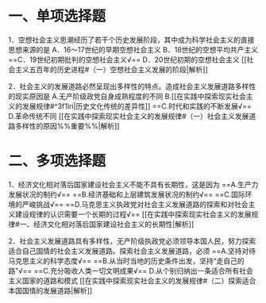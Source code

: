 # 一、单项选择题
1．空想社会主义思潮经历了若干个历史发展阶段，其中成为科学社会主义的直接思想来源的是
A．16～17世纪的早期空想社会主义
B．18世纪的空想平均共产主义
==C．19世纪初期批判的空想社会主义√==
D．20世纪初期的空想社会主义
[[社会主义五百年的历史进程#（一）空想社会主义发展的阶段|解析]]

2．社会主义的发展道路必然呈现出多样性的特点。造成社会主义发展道路多样性的现实原因是
A.无产阶级政党自身成熟程度的不同
B.[[在实践中探索现实社会主义的发展规律#^3f1lri|历史文化传统的差异性]]
==C.时代和实践的不断发展√==
D.革命传统不同 
[[在实践中探索现实社会主义的发展规律#（一）社会主义发展道路多样性的原因%%重要%%|解析]]
# 二、多项选择题
1．经济文化相对落后国家建设社会主义不能不具有长期性，这是因为
==A.生产力发展状况的制约√==
==B.经济基础和上层建筑发展状况的制约√==
==C.国际环境的严峻挑战√==
==D.马克思主义执政党对社会主义发展道路的探索和对社会主义建设规律的认识需要一个长期的过程√==
[[在实践中探索现实社会主义的发展规律#一、经济文化相对落后国家建设社会主义的长期性|解析]]

2．社会主义发展道路具有多样性，无产阶级执政党必须领导本国人民，努力探索适合自己国情的社会主义发展道路。探索社会主义发展道路，必须
==A.坚持对待马克思主义的科学态度√==
==B.从当时当地的历史条件出发，坚持“走自己的路”√==
==C.充分吸收人类一切文明成果√==
D.从个别归纳出一条适合所有社会主义国家的道路和模式
[[在实践中探索现实社会主义的发展规律#（二）探索适合本国国情的发展道路|解析]]